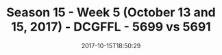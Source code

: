 ---
title: Season 15 - Week 5 (October 13 and 15, 2017) - DCGFFL - 5699 vs 5691
teams_score:
- team: 5699
  score: 41
- team: 5691
  score: 34
mvp: Paul Guequierre, Pedro Suarez
game-ball: Darryl Pilate,  Fernando Herrera
season: 15
week: 5
date: '2017-10-15T18:50:29'
pageid: season-15-week-5-october-13-15-2017-5699-vs-5691
---
